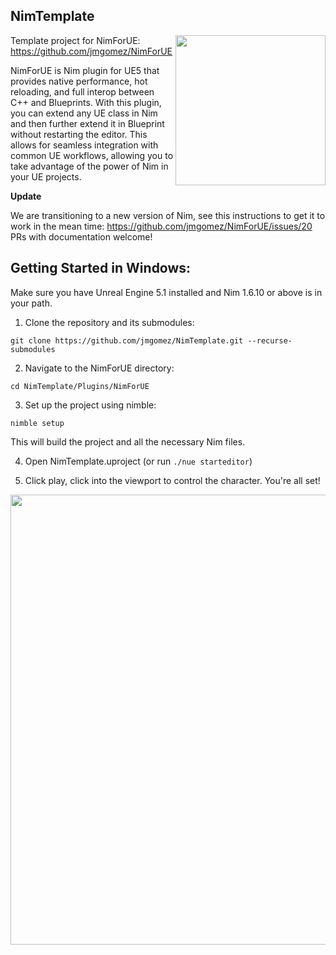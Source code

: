 ## NimTemplate
<img src="https://raw.githubusercontent.com/jmgomez/NimForUE/master/logo.png" width="240"  align="right">

Template project for NimForUE: https://github.com/jmgomez/NimForUE



NimForUE is Nim plugin for UE5 that provides native performance, hot reloading, and full interop between C++ and Blueprints. With this plugin, you can extend any UE class in Nim and then further extend it in Blueprint without restarting the editor. This allows for seamless integration with common UE workflows, allowing you to take advantage of the power of Nim in your UE projects.


**Update**

We are transitioning to a new version of Nim, see this instructions to get it to work in the mean time: 
https://github.com/jmgomez/NimForUE/issues/20
PRs with documentation welcome!

## Getting Started in Windows:

Make sure you have Unreal Engine 5.1 installed and Nim 1.6.10 or above is in your path.

1. Clone the repository and its submodules:
```
git clone https://github.com/jmgomez/NimTemplate.git --recurse-submodules
```
2. Navigate to the NimForUE directory:
```
cd NimTemplate/Plugins/NimForUE
```
3. Set up the project using nimble:

```nimble setup```

This will build the project and all the necessary Nim files.

4. Open NimTemplate.uproject (or run `./nue starteditor`)

5. Click play, click into the viewport to control the character. You're all set!



<img src="https://pbs.twimg.com/media/FkB6V57WAAATbP4?format=jpg&name=4096x4096" width="720"  >

